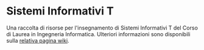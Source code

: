 # Sistemi Informativi T

Una raccolta di risorse per l'insegnamento di Sistemi Informativi T
del Corso di Laurea in Ingegneria Informatica. Ulteriori informazioni
sono disponibili sulla [relativa pagina wiki](https://cartabinaria.students.cs.unibo.it/wiki/raccolte-di-risorse/).
